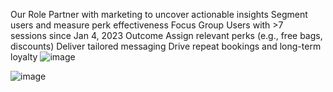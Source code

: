 Our Role
Partner with marketing to uncover actionable insights
Segment users and measure perk effectiveness
Focus Group
Users with >7 sessions since Jan 4, 2023
Outcome
Assign relevant perks (e.g., free bags, discounts)
Deliver tailored messaging
Drive repeat bookings and long-term loyalty
![image](https://github.com/user-attachments/assets/8e906531-018a-462a-a559-66457b3c660a)

![image](https://github.com/user-attachments/assets/5d0a412b-48fa-4951-93b3-885f04710360)
